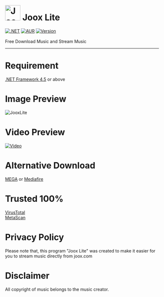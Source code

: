 # <img src="https://is5-ssl.mzstatic.com/image/thumb/Purple118/v4/ea/b0/55/eab05556-9d6a-2b4e-9e76-dbe5ac66dd82/source/60x60bb.jpg" alt="Joox" width="50" height="50"> Joox Lite
[![.NET](https://img.shields.io/badge/.NET-%3E=%204.5-blue.svg)](https://www.microsoft.com/en-us/download/details.aspx?id=30653) [![AUR](https://img.shields.io/aur/license/yaourt.svg)](https://github.com/GoogleX133/Joox-Lite/blob/master/LICENSE) [![Version](https://img.shields.io/badge/release-1.3-1bbc30.svg)](https://github.com/GoogleX133/Joox-Lite/)<br><br>
Free Download Music and Stream Music

----

# Requirement
[.NET Framework 4.5](https://www.microsoft.com/en-us/download/details.aspx?id=30653) or above

# Image Preview
![JooxLite](https://image.prntscr.com/image/S1efoKZ4SfWPNmTSKRn7zA.png)

# Video Preview
[![Video](https://img.youtube.com/vi/zfLGuKPO6m0/0.jpg)](https://www.youtube.com/watch?v=zfLGuKPO6m0)

# Alternative Download
[MEGA](https://mega.nz/#!ndExTaiI!Zt4dPXxl3eCEJsI_R_s6M_dKVMl7RIlxxKA3iFHSA8E) or [Mediafire](https://www.mediafire.com/file/bhertthhbcpriat/Joox_Lite.exe/file)

# Trusted 100%
[VirusTotal](https://www.virustotal.com/#/file/b66b09cb50157ded8fe51fe2a3c4341ee7e0a9924b633123d5ea0dad3ac877b5/detection)
<br>[MetaScan](https://metadefender.opswat.com/results#!/file/bzE4MTIxMnJKQXBXbEhDSk5IeTFnNmJnQkNKNA/regular/overview)

# Privacy Policy
Please note that, this program "Joox Lite" was created to make it easier for you to stream music directly from joox.com

# Disclaimer
All copyright of music belongs to the music creator.
